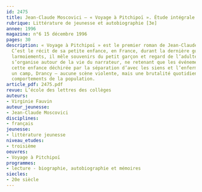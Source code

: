 ```yaml
---
id: 2475
title: Jean-Claude Moscovici – « Voyage à Pitchipoï ». Étude intégrale
rubrique: Littérature de jeunesse et autobiographie [3e]
annee: 1996
magazine: n°6 15 décembre 1996
pages: 30
description: « Voyage à Pitchipoï » est le premier roman de Jean-Claude Moscovici.
  C’est le récit de sa petite enfance, en France, durant la dernière guerre. Sans
  larmoiements, il mêle souvenirs du petit garçon et regard de l’adulte. Le texte
  s’organise autour de la vie du narrateur, ne retenant que les événements clés de
  cette enfance déchirée par la séparation d’avec les siens et l’enfermement dans
  un camp, Drancy – aucune scène violente, mais une brutalité quotidienne dans les
  comportements de la population.
article_pdf: 2475.pdf
revue: L’école des lettres des collèges
auteurs:
- Virginie Fauvin
auteur_jeunesse:
- Jean-Claude Moscovici
disciplines:
- français
jeunesse:
- littérature jeunesse
niveau_etudes:
- troisième
oeuvres:
- Voyage à Pitchipoï
programmes:
- lecture - biographie, autobiographie et mémoires
siecles:
- 20e siècle
---
```

